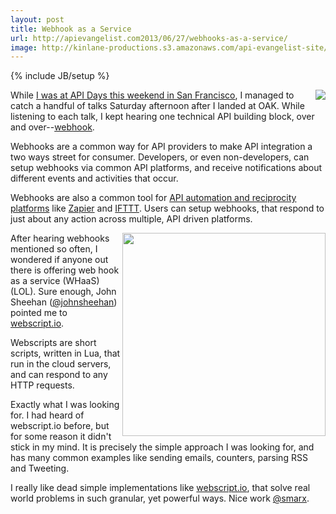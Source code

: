 ```yaml
---
layout: post
title: Webhook as a Service
url: http://apievangelist.com2013/06/27/webhooks-as-a-service/
image: http://kinlane-productions.s3.amazonaws.com/api-evangelist-site/blog/webscript-io-logo.png
---
```

{% include JB/setup %}<p>
     <a href="https://webscript.io/" target="_blank"><img src="https://s3.amazonaws.com/kinlane-productions/api-evangelist/webscript/webscript-io-logo.png"  align="right" /></a>
</p>
<p>
     While <a href="http://www.apievangelist.com/2013/06/23/a-great-time-at-api-days-san-francisco/">I was at API Days this weekend in San Francisco</a>, I managed to catch a handful of talks Saturday afternoon after I landed at OAK. While listening to each talk, I kept hearing one technical API building block, over and over--<a href="http://en.wikipedia.org/wiki/Webhook">webhook</a>.
</p>
<p>
     Webhooks are a common way for API providers to make API integration a two ways street for consumer. Developers, or even non-developers, can setup webhooks via common API platforms, and receive notifications about different events and activities that occur.
</p>
<p>
     Webhooks are also a common tool for <a href="http://reciprocity.apievangelist.com/companies.html">API automation and reciprocity platforms</a> like <a href="http://reciprocity.apievangelist.com/companies-detail.html?id=38">Zapier</a> and <a href="http://reciprocity.apievangelist.com/companies-detail.html?id=39">IFTTT</a>. Users can setup webhooks, that respond to just about any action across multiple, API driven platforms.
</p>
<p>
     <a href="https://webscript.io/" target="_blank"><img src="https://s3.amazonaws.com/kinlane-productions/api-evangelist/webscript/webscripts-io-webhook-script-example.png"  width="325" align="right" /></a>
</p>
<p>
     After hearing webhooks mentioned so often, I wondered if anyone out there is offering web hook as a service (WHaaS) (LOL). Sure enough, John Sheehan (<a href="https://twitter.com/johnsheehan">@johnsheehan</a>) pointed me to <a href="https://webscript.io/" target="_blank">webscript.io</a>.
</p>
<p>
     Webscripts are short scripts, written in Lua, that run in the cloud servers, and can respond to any HTTP requests.
</p>
<p>
     Exactly what I was looking for. I had heard of webscript.io before, but for some reason it didn't stick in my mind. It is precisely the simple approach I was looking for, and has many common examples like sending emails, counters, parsing RSS and Tweeting.
</p>
<p>
     I really like dead simple implementations like <a href="https://webscript.io/" target="_blank">webscript.io</a>, that solve real world problems in such granular, yet powerful ways. Nice work <a href="https://twitter.com/smarx">@smarx</a>.
</p>
